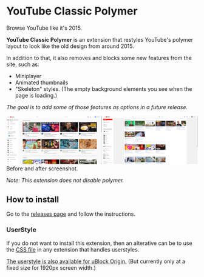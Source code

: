 # YouTube Classic Polymer
Browse YouTube like it's 2015.

**YouTube Classic Polymer** is an extension that restyles YouTube's polymer layout to look like the old design from around 2015.

In addition to that, it also removes and blocks some new features from the site, such as:
- Miniplayer
- Animated thumbnails
- "Skeleton" styles. (The empty background elements you see when the page is loading.)

*The goal is to add some of those features as options in a future release.*

![Before and After](/images/yt-screen.png?raw=true)
Before and after screenshot.

*Note: This extension does not disable polymer.*

## How to install
Go to the [releases page](https://github.com/lassekongo83/yt-classic-polymer/releases/) and follow the instructions.

### UserStyle
If you do not want to install this extension, then an alterative can be to use the [CSS file](https://github.com/lassekongo83/yt-classic-polymer/blob/master/extension/css/yt-classic.min.css) in any extension that handles userstyles.

[The userstyle is also available for uBlock Origin.](https://github.com/lassekongo83/UserStyles/tree/master/youtube) (But currently only at a fixed size for 1920px screen width.)